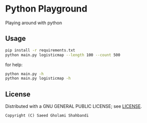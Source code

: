 # Python Playground
Playing around with python

## Usage
```bash
pip install -r requirements.txt
python main.py logisticmap --length 100 --count 500
```
for help:
```bash
python main.py -h
python main.py logisticmap -h
```

## License
Distributed with a GNU GENERAL PUBLIC LICENSE; see [LICENSE](https://github.com/saeedghsh/ChaoticSystems/blob/master/LICENSE).
```
Copyright (C) Saeed Gholami Shahbandi
```
